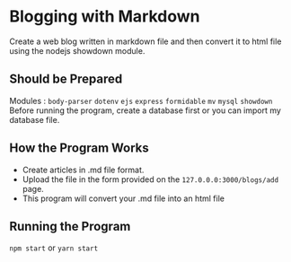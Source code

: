 # Blogging with Markdown
Create a web blog written in markdown file and then convert it to html file using the nodejs showdown module.

## Should be Prepared
Modules : ``` body-parser ``` ```dotenv``` ```ejs``` ```express``` ```formidable``` ```mv``` ```mysql``` ```showdown```
<br>
Before running the program, create a database first or you can import my database file.

## How the Program Works
- Create articles in .md file format.
- Upload the file in the form provided on the ```127.0.0.0:3000/blogs/add``` page.
- This program will convert your .md file into an html file

## Running the Program
```npm start``` or ```yarn start```

